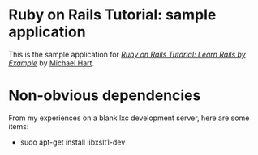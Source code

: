 # Ruby on Rails Tutorial: sample application

This is the sample application for [*Ruby on Rails Tutorial: Learn Rails by Example*](http://railstutorial.org/)
by [Michael Hart](http://michaelhartl.com/).

# Non-obvious dependencies

From my experiences on a blank lxc development server, here are some items:

* sudo apt-get install libxslt1-dev
